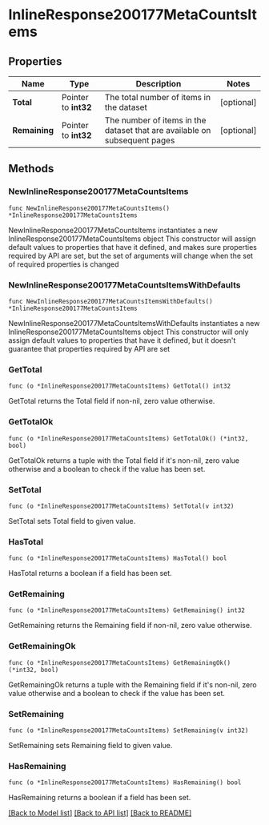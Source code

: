 # InlineResponse200177MetaCountsItems

## Properties

Name | Type | Description | Notes
------------ | ------------- | ------------- | -------------
**Total** | Pointer to **int32** | The total number of items in the dataset | [optional] 
**Remaining** | Pointer to **int32** | The number of items in the dataset that are available on subsequent pages | [optional] 

## Methods

### NewInlineResponse200177MetaCountsItems

`func NewInlineResponse200177MetaCountsItems() *InlineResponse200177MetaCountsItems`

NewInlineResponse200177MetaCountsItems instantiates a new InlineResponse200177MetaCountsItems object
This constructor will assign default values to properties that have it defined,
and makes sure properties required by API are set, but the set of arguments
will change when the set of required properties is changed

### NewInlineResponse200177MetaCountsItemsWithDefaults

`func NewInlineResponse200177MetaCountsItemsWithDefaults() *InlineResponse200177MetaCountsItems`

NewInlineResponse200177MetaCountsItemsWithDefaults instantiates a new InlineResponse200177MetaCountsItems object
This constructor will only assign default values to properties that have it defined,
but it doesn't guarantee that properties required by API are set

### GetTotal

`func (o *InlineResponse200177MetaCountsItems) GetTotal() int32`

GetTotal returns the Total field if non-nil, zero value otherwise.

### GetTotalOk

`func (o *InlineResponse200177MetaCountsItems) GetTotalOk() (*int32, bool)`

GetTotalOk returns a tuple with the Total field if it's non-nil, zero value otherwise
and a boolean to check if the value has been set.

### SetTotal

`func (o *InlineResponse200177MetaCountsItems) SetTotal(v int32)`

SetTotal sets Total field to given value.

### HasTotal

`func (o *InlineResponse200177MetaCountsItems) HasTotal() bool`

HasTotal returns a boolean if a field has been set.

### GetRemaining

`func (o *InlineResponse200177MetaCountsItems) GetRemaining() int32`

GetRemaining returns the Remaining field if non-nil, zero value otherwise.

### GetRemainingOk

`func (o *InlineResponse200177MetaCountsItems) GetRemainingOk() (*int32, bool)`

GetRemainingOk returns a tuple with the Remaining field if it's non-nil, zero value otherwise
and a boolean to check if the value has been set.

### SetRemaining

`func (o *InlineResponse200177MetaCountsItems) SetRemaining(v int32)`

SetRemaining sets Remaining field to given value.

### HasRemaining

`func (o *InlineResponse200177MetaCountsItems) HasRemaining() bool`

HasRemaining returns a boolean if a field has been set.


[[Back to Model list]](../README.md#documentation-for-models) [[Back to API list]](../README.md#documentation-for-api-endpoints) [[Back to README]](../README.md)


